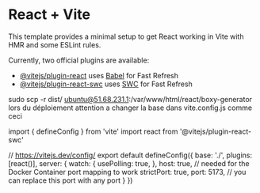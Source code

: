 # React + Vite

This template provides a minimal setup to get React working in Vite with HMR and some ESLint rules.

Currently, two official plugins are available:

- [@vitejs/plugin-react](https://github.com/vitejs/vite-plugin-react/blob/main/packages/plugin-react/README.md) uses [Babel](https://babeljs.io/) for Fast Refresh
- [@vitejs/plugin-react-swc](https://github.com/vitejs/vite-plugin-react-swc) uses [SWC](https://swc.rs/) for Fast Refresh

sudo scp -r dist/ ubuntu@51.68.231.1:/var/www/html/react/boxy-generator
lors du déploiement attention a changer la base dans vite.config.js comme ceci

import { defineConfig } from 'vite'
import react from '@vitejs/plugin-react-swc'

// https://vitejs.dev/config/
export default defineConfig({
base: './',
plugins: [react()],
server: {
watch: {
usePolling: true,
},
host: true, // needed for the Docker Container port mapping to work
strictPort: true,
port: 5173, // you can replace this port with any port
}
})
